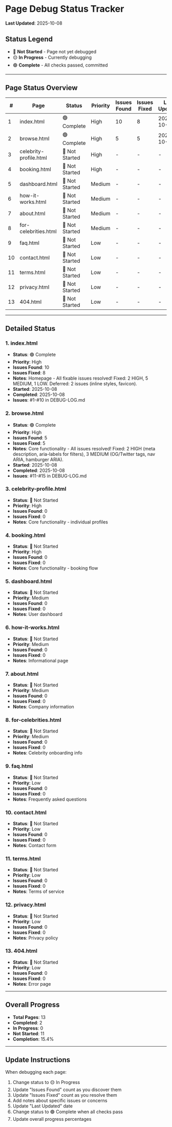 # Page Debug Status Tracker

**Last Updated**: 2025-10-08

## Status Legend
- 🔴 **Not Started** - Page not yet debugged
- 🟡 **In Progress** - Currently debugging
- 🟢 **Complete** - All checks passed, committed

---

## Page Status Overview

| # | Page | Status | Priority | Issues Found | Issues Fixed | Last Updated |
|---|------|--------|----------|--------------|--------------|--------------|
| 1 | index.html | 🟢 Complete | High | 10 | 8 | 2025-10-08 |
| 2 | browse.html | 🟢 Complete | High | 5 | 5 | 2025-10-08 |
| 3 | celebrity-profile.html | 🔴 Not Started | High | - | - | - |
| 4 | booking.html | 🔴 Not Started | High | - | - | - |
| 5 | dashboard.html | 🔴 Not Started | Medium | - | - | - |
| 6 | how-it-works.html | 🔴 Not Started | Medium | - | - | - |
| 7 | about.html | 🔴 Not Started | Medium | - | - | - |
| 8 | for-celebrities.html | 🔴 Not Started | Medium | - | - | - |
| 9 | faq.html | 🔴 Not Started | Low | - | - | - |
| 10 | contact.html | 🔴 Not Started | Low | - | - | - |
| 11 | terms.html | 🔴 Not Started | Low | - | - | - |
| 12 | privacy.html | 🔴 Not Started | Low | - | - | - |
| 13 | 404.html | 🔴 Not Started | Low | - | - | - |

---

## Detailed Status

### 1. index.html
- **Status**: 🟢 Complete
- **Priority**: High
- **Issues Found**: 10
- **Issues Fixed**: 8
- **Notes**: Homepage - All fixable issues resolved! Fixed: 2 HIGH, 5 MEDIUM, 1 LOW. Deferred: 2 issues (inline styles, favicon).
- **Started**: 2025-10-08
- **Completed**: 2025-10-08
- **Issues**: #1-#10 in DEBUG-LOG.md

### 2. browse.html
- **Status**: 🟢 Complete
- **Priority**: High
- **Issues Found**: 5
- **Issues Fixed**: 5
- **Notes**: Core functionality - All issues resolved! Fixed: 2 HIGH (meta description, aria-labels for filters), 3 MEDIUM (OG/Twitter tags, nav ARIA, hamburger ARIA).
- **Started**: 2025-10-08
- **Completed**: 2025-10-08
- **Issues**: #11-#15 in DEBUG-LOG.md

### 3. celebrity-profile.html
- **Status**: 🔴 Not Started
- **Priority**: High
- **Issues Found**: 0
- **Issues Fixed**: 0
- **Notes**: Core functionality - individual profiles

### 4. booking.html
- **Status**: 🔴 Not Started
- **Priority**: High
- **Issues Found**: 0
- **Issues Fixed**: 0
- **Notes**: Core functionality - booking flow

### 5. dashboard.html
- **Status**: 🔴 Not Started
- **Priority**: Medium
- **Issues Found**: 0
- **Issues Fixed**: 0
- **Notes**: User dashboard

### 6. how-it-works.html
- **Status**: 🔴 Not Started
- **Priority**: Medium
- **Issues Found**: 0
- **Issues Fixed**: 0
- **Notes**: Informational page

### 7. about.html
- **Status**: 🔴 Not Started
- **Priority**: Medium
- **Issues Found**: 0
- **Issues Fixed**: 0
- **Notes**: Company information

### 8. for-celebrities.html
- **Status**: 🔴 Not Started
- **Priority**: Medium
- **Issues Found**: 0
- **Issues Fixed**: 0
- **Notes**: Celebrity onboarding info

### 9. faq.html
- **Status**: 🔴 Not Started
- **Priority**: Low
- **Issues Found**: 0
- **Issues Fixed**: 0
- **Notes**: Frequently asked questions

### 10. contact.html
- **Status**: 🔴 Not Started
- **Priority**: Low
- **Issues Found**: 0
- **Issues Fixed**: 0
- **Notes**: Contact form

### 11. terms.html
- **Status**: 🔴 Not Started
- **Priority**: Low
- **Issues Found**: 0
- **Issues Fixed**: 0
- **Notes**: Terms of service

### 12. privacy.html
- **Status**: 🔴 Not Started
- **Priority**: Low
- **Issues Found**: 0
- **Issues Fixed**: 0
- **Notes**: Privacy policy

### 13. 404.html
- **Status**: 🔴 Not Started
- **Priority**: Low
- **Issues Found**: 0
- **Issues Fixed**: 0
- **Notes**: Error page

---

## Overall Progress

- **Total Pages**: 13
- **Completed**: 2
- **In Progress**: 0
- **Not Started**: 11
- **Completion**: 15.4%

---

## Update Instructions

When debugging each page:
1. Change status to 🟡 In Progress
2. Update "Issues Found" count as you discover them
3. Update "Issues Fixed" count as you resolve them
4. Add notes about specific issues or concerns
5. Update "Last Updated" date
6. Change status to 🟢 Complete when all checks pass
7. Update overall progress percentages
